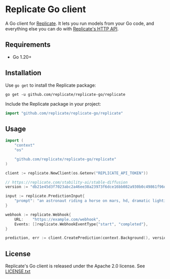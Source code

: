 # Replicate Go client

A Go client for [Replicate](https://replicate.com).
It lets you run models from your Go code,
and everything else you can do with
[Replicate's HTTP API](https://replicate.com/docs/reference/http).

## Requirements

- Go 1.20+

## Installation

Use `go get` to install the Replicate package:

```console
go get -u github.com/replicate/replicate-go/replicate
```

Include the Replicate package in your project:

```go
import "github.com/replicate/replicate-go/replicate"
```

## Usage

```go
import (
	"context"
	"os"

	"github.com/replicate/replicate-go/replicate"
)

client := replicate.NewClient(os.Getenv("REPLICATE_API_TOKEN"))

// https://replicate.com/stability-ai/stable-diffusion
version := "db21e45d3f7023abc2a46ee38a23973f6dce16bb082a930b0c49861f96d1e5bf"

input := replicate.PredictionInput{
    "prompt": "an astronaut riding a horse on mars, hd, dramatic lighting",
}

webhook := replicate.Webhook{
  	URL:    "https://example.com/webhook",
  	Events: []replicate.WebhookEventType{"start", "completed"},
}

prediction, err := client.CreatePrediction(context.Background(), version, input, &webhook)
```

## License

Replicate's Go client is released under the Apache 2.0 license.
See [LICENSE.txt](LICENSE.txt)
